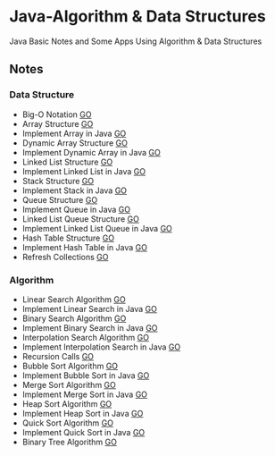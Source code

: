 # Java-Algorithm & Data Structures

Java Basic Notes and Some Apps Using Algorithm &amp; Data Structures

## Notes

### Data Structure

- Big-O Notation [GO](https://github.com/HopeMashal/Java-Algorithm---Data-Structures/blob/master/Notes/DataStructure/Big-O_Notation.txt)
- Array Structure [GO](https://github.com/HopeMashal/Java-Algorithm---Data-Structures/blob/master/Notes/DataStructure/Array_Structure.txt)
- Implement Array in Java [GO](https://github.com/HopeMashal/Java-Algorithm---Data-Structures/blob/master/Notes/DataStructure/ImplementArray/Implement_Array.java)
- Dynamic Array Structure [GO](https://github.com/HopeMashal/Java-Algorithm---Data-Structures/blob/master/Notes/DataStructure/DynamicArrayStructure.txt)
- Implement Dynamic Array in Java [GO](https://github.com/HopeMashal/Java-Algorithm---Data-Structures/blob/master/Notes/DataStructure/ImplementArray/Implement_Dynamic.java)
- Linked List Structure [GO](https://github.com/HopeMashal/Java-Algorithm---Data-Structures/blob/master/Notes/DataStructure/Linked_List_Structure.txt)
- Implement Linked List in Java [GO](https://github.com/HopeMashal/Java-Algorithm---Data-Structures/blob/master/Notes/DataStructure/ImplementArray/Implement_Linked.java)
- Stack Structure [GO](https://github.com/HopeMashal/Java-Algorithm---Data-Structures/blob/master/Notes/DataStructure/Stack_Structure.txt)
- Implement Stack in Java [GO](https://github.com/HopeMashal/Java-Algorithm---Data-Structures/blob/master/Notes/DataStructure/ImplementArray/Implement_Stack.java)
- Queue Structure [GO](https://github.com/HopeMashal/Java-Algorithm---Data-Structures/blob/master/Notes/DataStructure/Queue_Structure.txt)
- Implement Queue in Java [GO](https://github.com/HopeMashal/Java-Algorithm---Data-Structures/blob/master/Notes/DataStructure/ImplementArray/Implement_Queue.java)
- Linked List Queue Structure [GO](https://github.com/HopeMashal/Java-Algorithm---Data-Structures/blob/master/Notes/DataStructure/Linked_Queue_Structure.txt)
- Implement Linked List Queue in Java [GO](https://github.com/HopeMashal/Java-Algorithm---Data-Structures/blob/master/Notes/DataStructure/ImplementArray/Implement_Linked_Queue.java)
- Hash Table Structure [GO](https://github.com/HopeMashal/Java-Algorithm---Data-Structures/blob/master/Notes/DataStructure/Hash_Table_Structure.txt)
- Implement Hash Table in Java [GO](https://github.com/HopeMashal/Java-Algorithm---Data-Structures/blob/master/Notes/DataStructure/ImplementArray/Implement_Hash_Table.java)
- Refresh Collections [GO](https://github.com/HopeMashal/Java-Algorithm---Data-Structures/blob/master/Notes/DataStructure/Refresh_Collections.java)

### Algorithm

- Linear Search Algorithm [GO](https://github.com/HopeMashal/Java-Algorithm---Data-Structures/blob/master/Notes/Algorithm/Linear_Search.txt)
- Implement Linear Search in Java [GO](https://github.com/HopeMashal/Java-Algorithm---Data-Structures/blob/master/Notes/Algorithm/Implementation/LinearSearch.java)
- Binary Search Algorithm [GO](https://github.com/HopeMashal/Java-Algorithm---Data-Structures/blob/master/Notes/Algorithm/Binary_Search.txt)
- Implement Binary Search in Java [GO](https://github.com/HopeMashal/Java-Algorithm---Data-Structures/blob/master/Notes/Algorithm/Implementation/BinarySearch.java)
- Interpolation Search Algorithm [GO](https://github.com/HopeMashal/Java-Algorithm---Data-Structures/blob/master/Notes/Algorithm/Interpolation_Search.txt)
- Implement Interpolation Search in Java [GO](https://github.com/HopeMashal/Java-Algorithm---Data-Structures/blob/master/Notes/Algorithm/Implementation/InterpolationSearch.java)
- Recursion Calls [GO](https://github.com/HopeMashal/Java-Algorithm---Data-Structures/blob/master/Notes/Algorithm/Recursion_Calls.txt)
- Bubble Sort Algorithm [GO](https://github.com/HopeMashal/Java-Algorithm---Data-Structures/blob/master/Notes/Algorithm/Bubble_Sort.txt)
- Implement Bubble Sort in Java [GO](https://github.com/HopeMashal/Java-Algorithm---Data-Structures/blob/master/Notes/Algorithm/Implementation/Bubble_Sort.java)
- Merge Sort Algorithm [GO](https://github.com/HopeMashal/Java-Algorithm---Data-Structures/blob/master/Notes/Algorithm/Merge_Sort.txt)
- Implement Merge Sort in Java [GO](https://github.com/HopeMashal/Java-Algorithm---Data-Structures/blob/master/Notes/Algorithm/Implementation/Merge_Sort.java)
- Heap Sort Algorithm [GO](https://github.com/HopeMashal/Java-Algorithm---Data-Structures/blob/master/Notes/Algorithm/Heap_Sort.txt)
- Implement Heap Sort in Java [GO](https://github.com/HopeMashal/Java-Algorithm---Data-Structures/blob/master/Notes/Algorithm/Implementation/Heap_Sort.java)
- Quick Sort Algorithm [GO](https://github.com/HopeMashal/Java-Algorithm---Data-Structures/blob/master/Notes/Algorithm/Quick_Sort.txt)
- Implement Quick Sort in Java [GO](https://github.com/HopeMashal/Java-Algorithm---Data-Structures/blob/master/Notes/Algorithm/Implementation/Quick_Sort.java)
- Binary Tree Algorithm [GO](https://github.com/HopeMashal/Java-Algorithm---Data-Structures/blob/master/Notes/Algorithm/Binary_Tree.txt)
